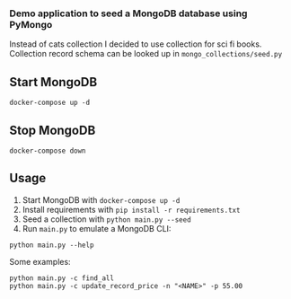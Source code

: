 ### Demo application to seed a MongoDB database using PyMongo

Instead of cats collection I decided to use collection for sci fi books.
Collection record schema can be looked up in `mongo_collections/seed.py`

## Start MongoDB

```shell
docker-compose up -d
````

## Stop MongoDB

```shell
docker-compose down
```

## Usage

1. Start MongoDB with `docker-compose up -d`
2. Install requirements with `pip install -r requirements.txt`
3. Seed a collection with `python main.py --seed`
4. Run `main.py` to emulate a MongoDB CLI:

```shell
python main.py --help
```

Some examples:

```shell
python main.py -c find_all
python main.py -c update_record_price -n "<NAME>" -p 55.00
```

